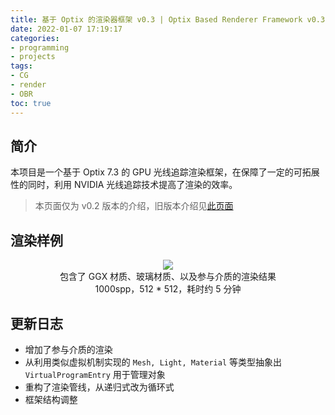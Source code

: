 ```yaml
---
title: 基于 Optix 的渲染器框架 v0.3 | Optix Based Renderer Framework v0.3
date: 2022-01-07 17:19:17
categories: 
- programming
- projects
tags: 
- CG
- render
- OBR
toc: true
---
```



## 简介

本项目是一个基于 Optix 7.3 的 GPU 光线追踪渲染框架，在保障了一定的可拓展性的同时，利用 NVIDIA 光线追踪技术提高了渲染的效率。

> 本页面仅为 v0.2 版本的介绍，旧版本介绍见[此页面](/2021/10/OptixBasedRendererFramework-v0-2/)

## 渲染样例

<center>
    <img src="result-v0_3-1000spp-5min.png" style="max-height: 40vh">
    <br />
    <span>包含了 GGX 材质、玻璃材质、以及参与介质的渲染结果</span>
    <br />
    <span>1000spp，512 * 512，耗时约 5 分钟</span>
</center>

## 更新日志

- 增加了参与介质的渲染
- 从利用类似虚拟机制实现的 `Mesh, Light, Material` 等类型抽象出 `VirtualProgramEntry` 用于管理对象
- 重构了渲染管线，从递归式改为循环式
- 框架结构调整